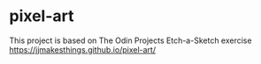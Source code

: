 # pixel-art
This project is based on The Odin Projects Etch-a-Sketch exercise
https://jjmakesthings.github.io/pixel-art/
